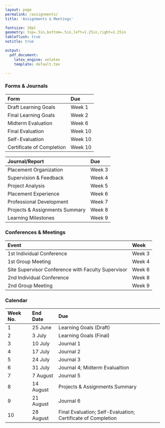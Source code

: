 ```yaml
---
layout: page
permalink: /assignments/
title: 'Assignments & Meetings'

fontsize: 10pt
geometry: top=.5in,bottom=.5in,left=1.25in,right=1.25in
tableflush: true 
notitle: true 

output: 
  pdf_document:
    latex_engine: xelatex
    template: default.tex
  
---
```


### Forms & Journals 

 Form                      | Due 
:--------------------------|:------------------
 Draft Learning Goals      | Week 1
 Final Learning Goals      | Week 2
 Midterm Evaluation        | Week 6
 Final Evaluation          | Week 10
 Self-Evaluation           | Week 10
 Certificate of Completion | Week 10


 Journal/Report                 | Due 
:-------------------------------|:------------------
 Placement Organization         | Week 3
 Supervision & Feedback         | Week 4
 Project Analysis               | Week 5
 Placement Experience           | Week 6
 Professional Development       | Week 7
 Projects & Assignments Summary | Week 8
 Learning Milestones            | Week 9

### Conferences & Meetings

 Event                                              | Week 
:---------------------------------------------------|:------------------
 1st Individual Conference                          | Week 3
 1st Group Meeting                                  | Week 4
 Site Supervisor Conference with Faculty Supervisor | Week 6
 2nd Individual Conference                          | Week 8
 2nd Group Meeting                                  | Week 9

### Calendar 

 Week No. | End Date  | Due 
:---------|:----------|:-----
 1        | 25 June   | Learning Goals (Draft)
 2        | 3 July    | Learning Goals (Final)
 3        | 10 July   | Journal 1 
 4        | 17 July   | Journal 2 
 5        | 24 July   | Journal 3 
 6        | 31 July   | Journal 4; Midterm Evalualtion
 7        | 7 August  | Journal 5 
 8        | 14 August | Projects & Assignments Summary 
 9        | 21 August | Journal 6 
 10       | 28 August | Final Evaluation; Self-Evaluation; Certificate of Completion
